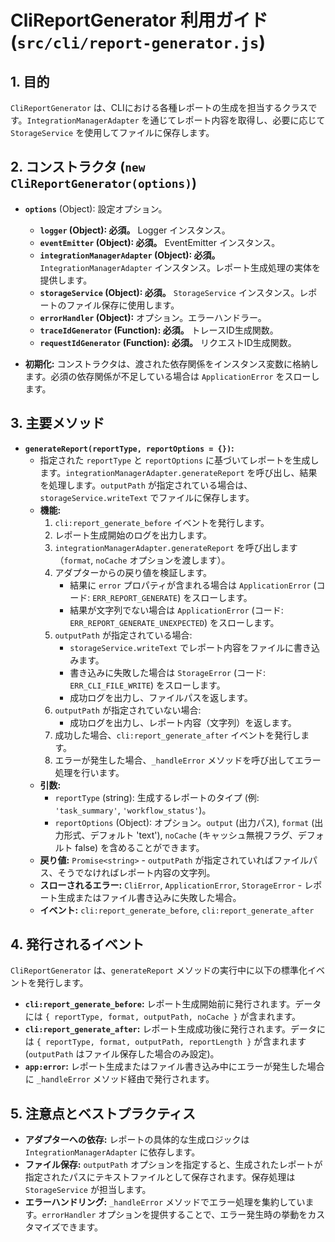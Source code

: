 # CliReportGenerator 利用ガイド (`src/cli/report-generator.js`)

## 1. 目的

`CliReportGenerator` は、CLIにおける各種レポートの生成を担当するクラスです。`IntegrationManagerAdapter` を通じてレポート内容を取得し、必要に応じて `StorageService` を使用してファイルに保存します。

## 2. コンストラクタ (`new CliReportGenerator(options)`)

*   **`options`** (Object): 設定オプション。
    *   **`logger` (Object): 必須。** Logger インスタンス。
    *   **`eventEmitter` (Object): 必須。** EventEmitter インスタンス。
    *   **`integrationManagerAdapter` (Object): 必須。** `IntegrationManagerAdapter` インスタンス。レポート生成処理の実体を提供します。
    *   **`storageService` (Object): 必須。** `StorageService` インスタンス。レポートのファイル保存に使用します。
    *   **`errorHandler` (Object):** オプション。エラーハンドラー。
    *   **`traceIdGenerator` (Function): 必須。** トレースID生成関数。
    *   **`requestIdGenerator` (Function): 必須。** リクエストID生成関数。

*   **初期化:** コンストラクタは、渡された依存関係をインスタンス変数に格納します。必須の依存関係が不足している場合は `ApplicationError` をスローします。

## 3. 主要メソッド

*   **`generateReport(reportType, reportOptions = {})`:**
    *   指定された `reportType` と `reportOptions` に基づいてレポートを生成します。`integrationManagerAdapter.generateReport` を呼び出し、結果を処理します。`outputPath` が指定されている場合は、`storageService.writeText` でファイルに保存します。
    *   **機能:**
        1.  `cli:report_generate_before` イベントを発行します。
        2.  レポート生成開始のログを出力します。
        3.  `integrationManagerAdapter.generateReport` を呼び出します（`format`, `noCache` オプションを渡します）。
        4.  アダプターからの戻り値を検証します。
            *   結果に `error` プロパティが含まれる場合は `ApplicationError` (コード: `ERR_REPORT_GENERATE`) をスローします。
            *   結果が文字列でない場合は `ApplicationError` (コード: `ERR_REPORT_GENERATE_UNEXPECTED`) をスローします。
        5.  `outputPath` が指定されている場合:
            *   `storageService.writeText` でレポート内容をファイルに書き込みます。
            *   書き込みに失敗した場合は `StorageError` (コード: `ERR_CLI_FILE_WRITE`) をスローします。
            *   成功ログを出力し、ファイルパスを返します。
        6.  `outputPath` が指定されていない場合:
            *   成功ログを出力し、レポート内容（文字列）を返します。
        7.  成功した場合、`cli:report_generate_after` イベントを発行します。
        8.  エラーが発生した場合、`_handleError` メソッドを呼び出してエラー処理を行います。
    *   **引数:**
        *   `reportType` (string): 生成するレポートのタイプ (例: `'task_summary'`, `'workflow_status'`)。
        *   `reportOptions` (Object): オプション。`output` (出力パス), `format` (出力形式、デフォルト 'text'), `noCache` (キャッシュ無視フラグ、デフォルト false) を含めることができます。
    *   **戻り値:** `Promise<string>` - `outputPath` が指定されていればファイルパス、そうでなければレポート内容の文字列。
    *   **スローされるエラー:** `CliError`, `ApplicationError`, `StorageError` - レポート生成またはファイル書き込みに失敗した場合。
    *   **イベント:** `cli:report_generate_before`, `cli:report_generate_after`

## 4. 発行されるイベント

`CliReportGenerator` は、`generateReport` メソッドの実行中に以下の標準化イベントを発行します。

*   **`cli:report_generate_before`:** レポート生成開始前に発行されます。データには `{ reportType, format, outputPath, noCache }` が含まれます。
*   **`cli:report_generate_after`:** レポート生成成功後に発行されます。データには `{ reportType, format, outputPath, reportLength }` が含まれます (`outputPath` はファイル保存した場合のみ設定)。
*   **`app:error`:** レポート生成またはファイル書き込み中にエラーが発生した場合に `_handleError` メソッド経由で発行されます。

## 5. 注意点とベストプラクティス

*   **アダプターへの依存:** レポートの具体的な生成ロジックは `IntegrationManagerAdapter` に依存します。
*   **ファイル保存:** `outputPath` オプションを指定すると、生成されたレポートが指定されたパスにテキストファイルとして保存されます。保存処理は `StorageService` が担当します。
*   **エラーハンドリング:** `_handleError` メソッドでエラー処理を集約しています。`errorHandler` オプションを提供することで、エラー発生時の挙動をカスタマイズできます。